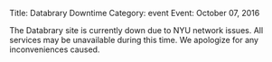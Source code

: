 Title: Databrary Downtime
Category: event
Event: October 07, 2016

The Databrary site is currently down due to NYU network issues. All services may be unavailable during this time. We apologize for any inconveniences caused.
